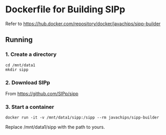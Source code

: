 # Dockerfile for Building SIPp

Refer to https://hub.docker.com/repository/docker/javachips/sipp-builder

## Running

### 1. Create a directory
```
cd /mnt/data1
mkdir sipp 
```
### 2. Download SIPp

From https://github.com/SIPp/sipp

### 3. Start a container
```
docker run -it -v /mnt/data1/sipp:/sipp --rm javachips/sipp-builder
```

Replace /mnt/data1/sipp with the path to yours.
